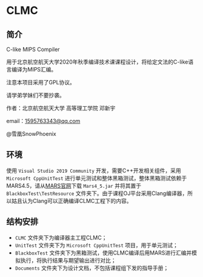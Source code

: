 # CLMC

## 简介

C-like MIPS Compiler

用于北京航空航天大学2020年秋季编译技术课课程设计，将给定文法的C-like语言编译为MIPS汇编。

注意本项目采用了GPL协议。

请学弟学妹们不要抄袭。

作者：北京航空航天大学 高等理工学院 邓新宇

email：1595763343@qq.com

@雪凰SnowPhoenix

## 环境

使用 `Visual Studio 2019 Community` 开发，需要C++开发相关组件，采用 `Microsoft CppUnitTest` 进行单元测试和整体黑箱测试，整体黑箱测试依赖于MARS4.5，请从[MARS官网](http://courses.missouristate.edu/kenvollmar/mars/)下载 `Mars4_5.jar` 并将其置于 `BlackboxTest\TestResource` 文件夹下。由于课程OJ平台采用Clang编译器，所以姑且认为Clang可以正确编译CLMC工程下的内容。

## 结构安排

* `CLMC` 文件夹下为编译器主工程CLMC；
* `UnitTest` 文件夹下为 `Microsoft CppUnitTest` 项目，用于单元测试；
* `BlackboxTest` 文件夹下为黑箱测试，使用CLMC编译后用MARS进行汇编并模拟执行，将执行结果与期望输出进行对比；
* `Documents` 文件夹下为设计文档，不包括课程组下发的指导手册；



